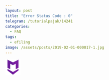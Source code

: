 ```yaml
---
layout: post
title: "Error Status Code : 0"
telegram: /tutorialpajak/14241
categories:
  - FAQ
tags:
  - efiling
image: /assets/posts/2019-02-01-000017-1.jpg
---
```

![firefox](https://github.com/adam-p/markdown-here/raw/master/src/common/images/icon48.png "firefox")